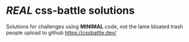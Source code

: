 # _REAL_ css-battle solutions
Solutions for challenges using **MINIMAL** code, not the lame bloated trash people upload to github
https://cssbattle.dev/
